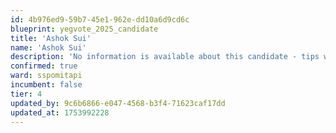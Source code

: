 ```yaml
---
id: 4b976ed9-59b7-45e1-962e-dd10a6d9cd6c
blueprint: yegvote_2025_candidate
title: 'Ashok Sui'
name: 'Ashok Sui'
description: 'No information is available about this candidate - tips welcome!'
confirmed: true
ward: sspomitapi
incumbent: false
tier: 4
updated_by: 9c6b6866-e047-4568-b3f4-71623caf17dd
updated_at: 1753992228
---
```

